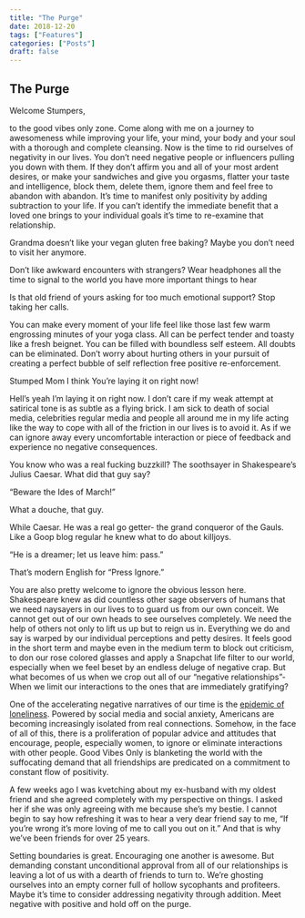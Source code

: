 ```yaml
---
title: "The Purge"
date: 2018-12-20
tags: ["Features"]
categories: ["Posts"]
draft: false
---
```


## The Purge

    
Welcome Stumpers,

 to the good vibes only zone. Come along with me on a journey to awesomeness while improving your life, your mind, your body and your soul with a thorough and complete cleansing. Now is the time to rid ourselves of negativity in our lives. You don’t need negative people or influencers pulling you down with them. If they don’t affirm you and all of your most ardent desires, or make your sandwiches and give you orgasms, flatter your taste and intelligence, block them, delete them, ignore them and feel free to abandon with abandon. It’s time to manifest only positivity by adding subtraction to your life. If you can’t identify the immediate benefit that a loved one brings to your individual goals it’s time to re-examine that relationship.

Grandma doesn’t like your vegan gluten free baking? 
Maybe you don’t need to visit her anymore.

Don’t like awkward encounters with strangers?
Wear headphones all the time to signal to the world you have more important things to hear

Is that old friend of yours asking for too much emotional support?
Stop taking her calls.

You can make every moment of your life feel like those last few warm engrossing minutes of your yoga class. All can be perfect tender and toasty like a fresh beignet. You can be filled with boundless self esteem.  All doubts can be eliminated. Don’t worry about hurting others in your pursuit of creating a perfect bubble of self reflection free positive re-enforcement. 

Stumped Mom I think You’re laying it on right now!

Hell’s yeah I’m laying it on right now. I don’t care if my weak attempt at satirical tone is as subtle as a flying brick.  I am sick to death of social media, celebrities regular media and people all around me in my life acting like the way to cope with all of the friction in our lives is to avoid it.  As if we can ignore away every uncomfortable interaction or piece of feedback and experience no negative consequences. 

You know who was a real fucking buzzkill? The soothsayer in Shakespeare’s Julius Caesar. What did that guy say?   

“Beware the Ides of March!” 

What a douche, that guy. 

While Caesar. He was a real go getter- the grand conqueror of the Gauls. Like a Goop blog regular he knew what to do about killjoys. 

“He is a dreamer; let us leave him: pass.”

That’s modern English for “Press Ignore.” 

You are also pretty welcome to ignore the obvious lesson here. Shakespeare knew as did countless other sage observers of humans that we need naysayers in our lives to to guard us from our own conceit.  We cannot get out of our own heads to see ourselves completely. We need the help of others not only to lift us up but to reign us in. Everything we do and say is warped by our individual perceptions and petty desires. It feels good in the short term and maybe even in the medium term to block out criticism, to don our rose colored glasses and apply a Snapchat life filter to our world, especially when we feel beset by an endless deluge of negative crap. But what becomes of us when we crop out all of our “negative relationships”- When we limit our interactions to the ones that are immediately gratifying? 

One of the accelerating negative narratives of our time is the [epidemic of loneliness](https://www.psychologytoday.com/us/blog/modern-mentality/201807/what-you-need-know-about-the-loneliness-epidemic). Powered by social media and social anxiety, Americans are becoming increasingly isolated from real connections. Somehow, in the face of all of this, there is a proliferation of popular advice and attitudes that encourage, people, especially women, to ignore or eliminate interactions with other people. Good Vibes Only is blanketing the world with the suffocating demand that all friendships are predicated on a commitment to constant flow of positivity.

A few weeks ago I was kvetching about my ex-husband with my oldest friend and she agreed completely with my perspective on things. I asked her if she was only agreeing with me because she’s my bestie. I cannot begin to say how refreshing it was to hear a very dear friend say to me, “If you’re wrong it’s more loving of me to call you out on it.”  And that is why we’ve been friends for over 25 years. 

Setting boundaries is great. Encouraging one another is awesome. But demanding constant unconditional approval from all of our relationships is leaving a lot of us with a dearth of friends to turn to. We’re ghosting ourselves into an empty corner full of hollow sycophants and profiteers.  Maybe it’s time to consider addressing negativity through addition. Meet negative with positive and hold off on the purge.  
